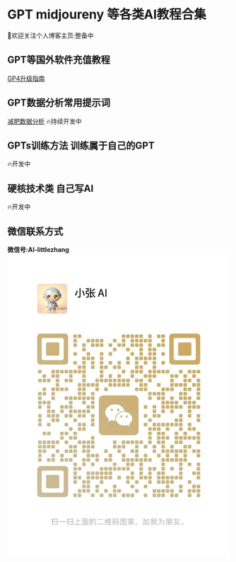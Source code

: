 # **GPT midjoureny  等各类AI教程合集**


👏欢迎关注个人博客主页:整备中

## &#x20;GPT等国外软件充值教程
[GP4升级指南](Recharge_tutorial/gpt4rt.md)


## &#x20;GPT数据分析常用提示词
[减肥数据分析](data_analysis/wln.md)
🔥持续开发中

## &#x20;GPTs训练方法 训练属于自己的GPT

🔥开发中

## &#x20;硬核技术类 自己写AI


🔥开发中


## 微信联系方式
**微信号:AI-littlezhang**
![微信联系方式](wechat_code/QRcode.jpg "微信号:AI-littlezhang")
